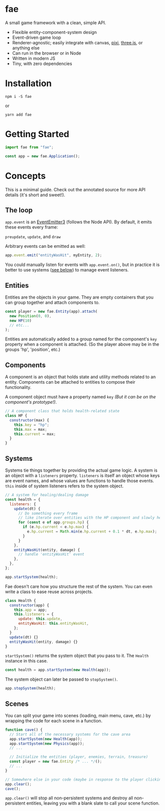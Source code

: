 # fae

A small game framework with a clean, simple API.

- Flexible entity-component-system design
- Event-driven game loop
- Renderer-agnostic; easily integrate with canvas, [pixi](https://github.com/pixijs/pixi.js/), [three.js](https://github.com/mrdoob/three.js/), or anything else
- Can run in the browser or in Node
- Written in modern JS
- Tiny, with zero dependencies

# Installation

`npm i -S fae`

or

`yarn add fae`

# Getting Started

```javascript
import fae from "fae";

const app = new fae.Application();
```

# Concepts

This is a minimal guide. Check out the annotated source for more API details (it's short and sweet!).

## The loop

`app.event` is an [EventEmitter3](https://github.com/primus/EventEmitter3) (follows the Node API). By default, it emits these events every frame:

`preupdate`, `update`, and `draw`

Arbitrary events can be emitted as well:

```javascript
app.event.emit("entityWasHit", myEntity, 2);
```

You could manually listen for events with `app.event.on()`, but in practice it is better to use systems ([see below](#systems)) to manage event listeners.

## Entities

Entities are the objects in your game. They are empty containers that you can group together and attach components to.

```javascript
const player = new fae.Entity(app).attach(
  new Position(0, 0),
  new HP(10)
  // etc...
);
```

Entities are automatically added to a group named for the component's `key` property when a component is attached. (So the player above may be in the groups 'hp', 'position', etc.)

## Components

A component is an object that holds state and utility methods related to an entity. Components can be attached to entities to compose their functionality.

A component object must have a property named `key` _(But it can be on the component's prototype!)_.

```javascript
// A component class that holds health-related state
class HP {
  constructor(max) {
    this.key = "hp";
    this.max = max;
    this.current = max;
  }
}
```

## Systems

Systems tie things together by providing the actual game logic. A system is an object with a `listeners` property. `listeners` is itself an object whose keys are event names, and whose values are functions to handle those events. `this` inside of system listeners refers to the system object.

```javascript
// A system for healing/dealing damage
const health = {
  listeners: {
    update(dt) {
      // Do something every frame
      // like iterate over entities with the HP component and slowly heal them:
      for (const e of app.groups.hp) {
        if (e.hp.current < e.hp.max) {
          e.hp.current = Math.min(e.hp.current + 0.1 * dt, e.hp.max);
        }
      }
    },
    entityWasHit(entity, damage) {
      // handle 'entityWasHit' event
    },
  },
};

app.startSystem(health);
```

Fae doesn't care how you structure the rest of the system. You can even write a class to ease reuse across projects.

```javascript
class Health {
  constructor(app) {
    this.app = app;
    this.listeners = {
      update: this.update,
      entityWasHit: this.entityWasHit,
    };
  }
  update(dt) {}
  entityWasHit(entity, damage) {}
}
```

`startSystem()` returns the system object that you pass to it. The `Health` instance in this case.

```javascript
const health = app.startSystem(new Health(app));
```

The system object can later be passed to `stopSystem()`.

```javascript
app.stopSystem(health);
```

## Scenes

You can split your game into scenes (loading, main menu, cave, etc.) by wrapping the code for each scene in a function.

```javascript
function cave() {
  // Start all of the necessary systems for the cave area
  app.startSystem(new Health(app));
  app.startSystem(new Physics(app));
  // ...

  // Initialize the entities (player, enemies, terrain, treasure)
  const player = new fae.Entity /* ... */();
  // ...
}
```

```javascript
// Somewhere else in your code (maybe in response to the player clicking 'play')
app.clear();
cave();
```

`app.clear()` will stop all non-persistent systems and destroy all non-persistent entities, leaving you with a blank slate to call your scene function.
